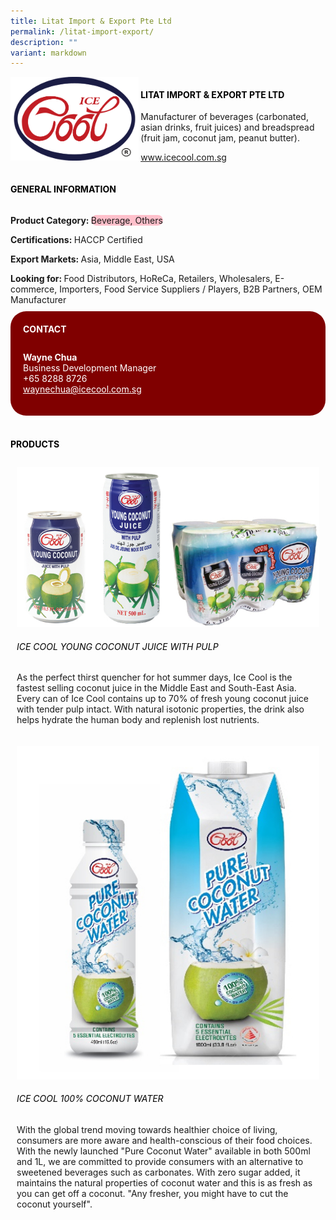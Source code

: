 ```yaml
---
title: Litat Import & Export Pte Ltd
permalink: /litat-import-export/
description: ""
variant: markdown
---
```

<div class="flex-paragraph">
	<div style="display: flex; flex-wrap: wrap;" class="flex-container">
		<div style="flex: 1 1 40%; display: block;" class="card sgds">
			<img src="/images/litat_import_logo.png">
		</div>
		<div style="flex: 1 1 58%; display: block; margin-left: 3px" class="card-sgds">
			<h4 style="text-transform: uppercase; color: black;"><b>Litat Import &amp; Export Pte Ltd</b></h4>
			<p>Manufacturer of beverages (carbonated, asian drinks, fruit juices) and breadspread (fruit jam, coconut jam, peanut butter).</p>
			<p><a target="_blank" href="https://www.icecool.com.sg">www.icecool.com.sg</a></p>
		</div>
	</div>
</div>

<h4 style="text-transform: uppercase; color: black;">
	<b>General Information</b>
</h4>
<div style="display: flex; flex-wrap: wrap;" class="flex-container">
	<div style="flex: 1 1 65%; display: block; align-self: stretch" class="card sgds">
		<div class="flex-paragraph">
			<p>
				<b>Product Category: </b>
				<span style="background-color: pink; border-radius: 10px;">Beverage, Others</span>
			</p>
			<p>
				<b>Certifications: </b>HACCP Certified
			</p>
			<p>
				<b>Export Markets: </b>Asia, Middle East, USA
			</p>
			<p style="margin-bottom: 10px;">
				<b>Looking for: </b>Food Distributors, HoReCa, Retailers, Wholesalers, E-commerce, Importers, Food Service Suppliers / Players, B2B Partners, OEM Manufacturer
			</p>
		</div>
	</div>
	<div style="flex: 1 1 35%; padding: 10px; display: block; background-color: maroon; border-radius: 25px; align-self: center;" class="card sgds">
		<h4 style="color: white; margin-top: 10px; margin-left: 10px;">CONTACT</h4>
		<div class="flex-paragraph">
			<p style="padding: 10px; color: white;">
				<b>Wayne Chua</b>
				<br>Business Development Manager<br>+65 8288 8726<br>
				<a style="color: white;" href="mailto:waynechua@icecool.com.sg">waynechua@icecool.com.sg</a>
			</p>
		</div>
	</div>
</div>
<br>
<h4 style="text-transform: uppercase; color: black;">
	<b>Products</b>
</h4>
<div style="display: flex; flex-wrap: wrap;">
	<div style="flex: 1 1 47%; margin: 10px; display: block;" class="card sgds">
		<div style="display: block;" class="flex-image">
			<img src="/images/litat_import_product_01.jpg">
		</div>
		<div class="flex-paragraph">
			<h6 style="text-transform: uppercase; color: black;">Ice Cool Young Coconut Juice with pulp</h6>
			<p>As the perfect thirst quencher for hot summer days, Ice Cool is the fastest selling coconut juice in the Middle East and South-East Asia. Every can of Ice Cool contains up to 70% of fresh young coconut juice with tender pulp intact. With natural isotonic properties, the drink also helps hydrate the human body and replenish lost nutrients.</p>
		</div>
	</div>
	<div style="flex: 1 1 47%; margin: 10px; display: block;" class="card sgds">
		<div style="display: block;" class="flex-image">
			<img src="/images/litat_import_product_02.jpg">
		</div>
		<div class="flex-paragraph">
			<h6 style="text-transform: uppercase; color: black;">Ice Cool 100% Coconut Water</h6>
			<p>With the global trend moving towards healthier choice of living, consumers are more aware and health-conscious of their food choices. With the newly launched "Pure Coconut Water" available in both 500ml and 1L, we are committed to provide consumers with an alternative to sweetened beverages such as carbonates. With zero sugar added, it maintains the natural properties of coconut water and this is as fresh as you can get off a coconut. "Any fresher, you might have to cut the coconut yourself".</p>
		</div>
	</div>
</div>